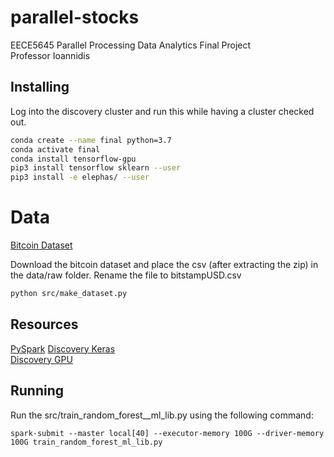# parallel-stocks
EECE5645 Parallel Processing Data Analytics Final Project  
Professor Ioannidis

## Installing

Log into the discovery cluster and run this while having a cluster checked out.

``` bash
conda create --name final python=3.7
conda activate final
conda install tensorflow-gpu
pip3 install tensorflow sklearn --user
pip3 install -e elephas/ --user
```

# Data 
[Bitcoin Dataset](https://www.kaggle.com/mczielinski/bitcoin-historical-data)

Download the bitcoin dataset and place the csv (after extracting the zip) in the data/raw folder. Rename the file to bitstampUSD.csv

``` bash
python src/make_dataset.py
```

## Resources

[PySpark](https://spark.apache.org/docs/latest/ml-classification-regression.html#random-forest-regression)
[Discovery Keras](https://github.com/neu-spiral/Discovery-Cluster/wiki/keras)  
[Discovery GPU](https://github.com/neu-spiral/Discovery-Cluster/wiki/batch-mode)

## Running
Run the src/train_random_forest__ml_lib.py using the following command:

```
spark-submit --master local[40] --executor-memory 100G --driver-memory 100G train_random_forest_ml_lib.py
```



